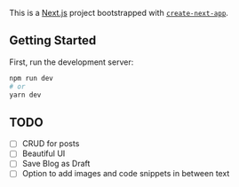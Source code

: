 This is a [Next.js](https://nextjs.org/) project bootstrapped with [`create-next-app`](https://github.com/vercel/next.js/tree/canary/packages/create-next-app).

## Getting Started

First, run the development server:

```bash
npm run dev
# or
yarn dev
```

## TODO

- [ ] CRUD for posts
- [ ] Beautiful UI
- [ ] Save Blog as Draft
- [ ] Option to add images and code snippets in between text
